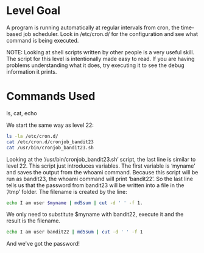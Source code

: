 # Level Goal
A program is running automatically at regular intervals from cron, the time-based job scheduler. Look in /etc/cron.d/ for the configuration and see what command is being executed.

NOTE: Looking at shell scripts written by other people is a very useful skill. The script for this level is intentionally made easy to read. If you are having problems understanding what it does, try executing it to see the debug information it prints.

# Commands Used
ls, cat, echo

We start the same way as level 22:

```bash
ls -la /etc/cron.d/
cat /etc/cron.d/cronjob_bandit23
cat /usr/bin/cronjob_bandit23.sh
```

Looking at the ‘/usr/bin/cronjob_bandit23.sh’ script, the last line is similar to level 22. This script just introduces variables. The first variable is ‘myname’ and saves the output from the whoami command. Because this script will be run as bandit23, the whoami command will print ‘bandit22’. So the last line tells us that the password from bandit23 will be written into a file in the ‘/tmp’ folder. The filename is created by the line:
```bash
echo I am user $myname | md5sum | cut -d ' ' -f 1.
```

We only need to substitute $myname with bandit22, execute it and the result is the filename.

```bash
echo I am user bandit22 | md5sum | cut -d ' ' -f 1
```

And we've got the password!
